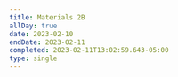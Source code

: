 ```yaml
---
title: Materials 2B
allDay: true
date: 2023-02-10
endDate: 2023-02-11
completed: 2023-02-11T13:02:59.643-05:00
type: single
---
```

